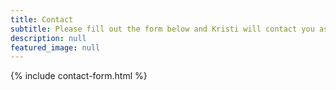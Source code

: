 ```yaml
---
title: Contact
subtitle: Please fill out the form below and Kristi will contact you as soon as possible.
description: null
featured_image: null
---
```


{% include contact-form.html %}

